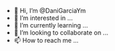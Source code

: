 - 👋 Hi, I’m @DaniGarciaYm
- 👀 I’m interested in ...
- 🌱 I’m currently learning ...
- 💞️ I’m looking to collaborate on ...
- 📫 How to reach me ...

<!---
DaniGarciaYm/DaniGarciaYm is a ✨ special ✨ repository because its `README.md` (this file) appears on your GitHub profile.
You can click the Preview link to take a look at your changes.
--->
